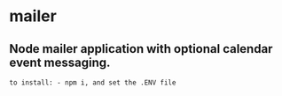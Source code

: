 # mailer

## Node mailer application with optional calendar event messaging.

`to install: - npm i, and set the .ENV file` 
